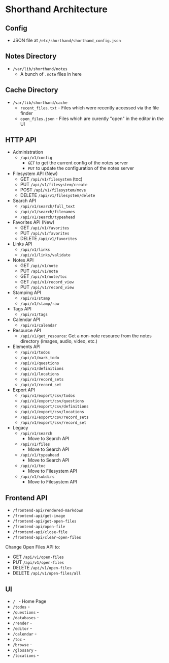 # Shorthand Architecture

## Config
- JSON file at `/etc/shorthand/shorthand_config.json`

## Notes Directory
- `/var/lib/shorthand/notes`
    + A bunch of `.note` files in here

## Cache Directory
- `/var/lib/shorthand/cache`
    + `recent_files.txt` - Files which were recently accessed via the file finder
    + `open_files.json` - Files which are curently "open" in the editor in the UI

## HTTP API
- Administration
    + `/api/v1/config`
        * `GET` to get the current config of the notes server
        * `PUT` to update the configuration of the notes server
- Filesystem API (New)
    + GET `/api/v1/filesystem` (toc)
    + PUT `/api/v1/filesystem/create`
    + POST `/api/v1/filesystem/move`
    + DELETE `/api/v1/filesystem/delete`
- Search API
    + `/api/v1/search/full_text`
    + `/api/v1/search/filenames`
    + `/api/v1/search/typeahead`
- Favorites API (New)
    + GET `/api/v1/favorites`
    + PUT `/api/v1/favorites`
    + DELETE `/api/v1/favorites`
- Links API
    + `/api/v1/links`
    + `/api/v1/links/validate`
- Notes API
    + GET `/api/v1/note`
    + PUT `/api/v1/note`
    + GET `/api/v1/note/toc`
    + GET `/api/v1/record_view`
    + PUT `/api/v1/record_view`
- Stamping API
    + `/api/v1/stamp`
    + `/api/v1/stamp/raw`
- Tags API
    + `/api/v1/tags`
- Calendar API
    + `/api/v1/calendar`
- Resource API
    + `/api/v1/get_resource`: Get a non-note resource from the notes directory (images, audio, video, etc.)
- Elements API
    + `/api/v1/todos`
    + `/api/v1/mark_todo`
    + `/api/v1/questions`
    + `/api/v1/definitions`
    + `/api/v1/locations`
    + `/api/v1/record_sets`
    + `/api/v1/record_set`
- Export API
    + `/api/v1/export/csv/todos`
    + `/api/v1/export/csv/questions`
    + `/api/v1/export/csv/definitions`
    + `/api/v1/export/csv/locations`
    + `/api/v1/export/csv/record_sets`
    + `/api/v1/export/csv/record_set`
- Legacy
    + `/api/v1/search` 
        * Move to Search API
    + `/api/v1/files`
        * Move to Search API
    + `/api/v1/typeahead`
        * Move to Search API
    + `/api/v1/toc`
        * Move to Filesystem API
    + `/api/v1/subdirs`
        * Move to Filesystem API


## Frontend API
- `/frontend-api/rendered-markdown`
- `/frontend-api/get-image`
- `/frontend-api/get-open-files`
- `/frontend-api/open-file`
- `/frontend-api/close-file`
- `/frontend-api/clear-open-files`


Change Open Files API to:
- GET `/api/v1/open-files`
- PUT `/api/v1/open-files`
- DELETE `/api/v1/open-files`
- DELETE `/api/v1/open-files/all`


## UI
- `/ ` - Home Page
- `/todos` -
- `/questions` -
- `/databases` -
- `/render` -
- `/editor` -
- `/calendar` -
- `/toc` -
- `/browse` -
- `/glossary` -
- `/locations` -
